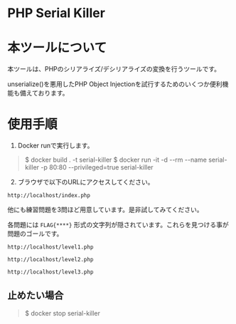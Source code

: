 # PHP Serial Killer

# 本ツールについて
本ツールは、PHPのシリアライズ/デシリアライズの変換を行うツールです。

unserialize()を悪用したPHP Object Injectionを試行するためのいくつか便利機能も備えております。

# 使用手順
1. Docker runで実行します。

> $ docker build . -t serial-killer
> $ docker run -it -d --rm --name serial-killer -p 80:80 --privileged=true serial-killer

2. ブラウザで以下のURLにアクセスしてください。

`http://localhost/index.php`


他にも練習問題を3問ほど用意しています。是非試してみてください。

各問題には `FLAG{****}` 形式の文字列が隠されています。これらを見つける事が問題のゴールです。

`http://localhost/level1.php`

`http://localhost/level2.php`

`http://localhost/level3.php`


## 止めたい場合
> $ docker stop serial-killer

